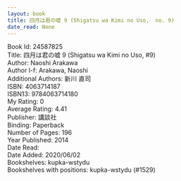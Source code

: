 ```yaml
---
layout: book
title: 四月は君の嘘 9 (Shigatsu wa Kimi no Uso,  no. 9)
date_read: None
---
```


Book Id: 24587825<br />
Title: 四月は君の嘘 9 (Shigatsu wa Kimi no Uso, #9)<br />
Author: Naoshi Arakawa<br />
Author l-f: Arakawa, Naoshi<br />
Additional Authors: 新川 直司<br />
ISBN: 4063714187<br />
ISBN13: 9784063714180<br />
My Rating: 0<br />
Average Rating: 4.41<br />
Publisher: 講談社<br />
Binding: Paperback<br />
Number of Pages: 196<br />
Year Published: 2014<br />
Date Read: <br />
Date Added: 2020/06/02<br />
Bookshelves: kupka-wstydu<br />
Bookshelves with positions: kupka-wstydu (#1529)<br />

